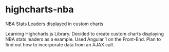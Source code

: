 # highcharts-nba
NBA Stats Leaders displayed in custom charts

Learning Highcharts.js Library.
Decided to create custom charts displaying NBA stats leaders as a example.
Used Angular 1 on the Front-End.
Plan to find out how to incorporate data from an AJAX call.
